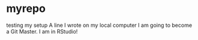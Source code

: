 # myrepo
testing my setup
A line I wrote on my local computer
I am going to become a Git Master.
I am in RStudio!
